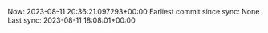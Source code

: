 Now: 2023-08-11 20:36:21.097293+00:00 Earliest commit since sync: None Last sync: 2023-08-11 18:08:01+00:00
